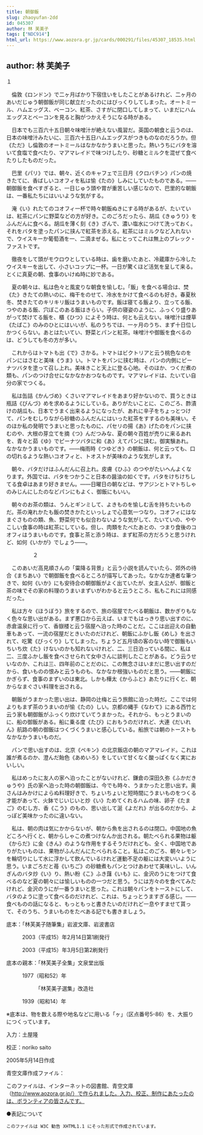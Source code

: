 ```yaml
---
title: 朝御飯
slug: zhaoyufan-2dd
id: 045307
author: 林 芙美子
tags: ["NDC914"]
html_url: https://www.aozora.gr.jp/cards/000291/files/45307_18535.html
---
```


## author: 林 芙美子

１



　倫敦《ロンドン》で二ヶ月ばかり下宿住いをしたことがあるけれど、二ヶ月のあいだじゅう朝御飯が同じ献立だったのにはびっくりしてしまった。オートミール、ハムエッグス、ベーコン、紅茶、さすがに閉口してしまって、いまだにハムエッグスとベーコンを見ると胸がつかえそうになる時がある。

　日本でも三百六十五日朝々味噌汁が絶えない風習だ。英国の朝食と云うのは、日本の味噌汁みたいに、三百六十五日ハムエッグスがつきものなのだろうか。但《ただ》し倫敦のオートミールはなかなかうまいと思った。熱いうちにバタを溶いて食塩で食べたり、マアマレイドで味つけしたり、砂糖とミルクを混ぜて食べたりしたものだった。

　巴里《パリ》では、朝々、近くのキャフェで三日月《クロバチン》パンの焼きたてに、香ばしいコオフィを私は愉《たの》しみにしていたものである。――朝御飯を食べすぎると、一日じゅう頭や胃が重苦しい感じなので、巴里的な朝飯は、一番私たちにはいいような気がする。

　淹《い》れたてのコオフィ一杯で時々朝飯ぬきにする時があるが、たいていは、紅茶にパンに野菜などの方が好き。このごろだったら、胡瓜《きゅうり》をふんだんに食べる。胡瓜を薄く刻《き》ざんで、濃い塩水につけて洗っておく。それをバタを塗ったパンに挟んで紅茶を添える。紅茶にはミルクなど入れないで、ウイスキーか葡萄酒を一、二滴まぜる。私にとってこれは無上のブレック・ファストです。

　徹夜をして頭がモウロウとしている時は、歯を磨いたあと、冷蔵庫から冷したウイスキーを出して、小さいコップに一杯。一日が驚くほど活気を呈して来る。とくに真夏の朝、食事のいけぬ時に妙である。

　夏の朝々は、私は色々と風変りな朝食を愉しむ。「飯」を食べる場合は、焚《た》きたての熱いのに、梅干をのせて、冷水をかけて食べるのも好き。春夏秋冬、焚きたてのキリキリ飯はうまいものです。飯は寝てる飯より、立ってる飯、つやのある飯、穴ぼこのある飯はきらい。子供の寝姿のように、ふっくり盛りあがって焚けてる飯を、櫃《ひつ》によそう時は、何とも云えない。味噌汁は煙草《たばこ》のみのひとにはいいが、私のうちでは、一ヶ月のうち、まず十日位しかつくらない。あとはたいてい、野菜とパンと紅茶。味噌汁や御飯を食べるのは、どうしても冬の方が多い。

　これからはトマトも出《で》さかる。トマトはビクトリアと云う桃色なのをパンにはさむと美味《うま》い。トマトをパンに挟む時は、パンの内側にピーナツバタを塗って召し上れ。美味きこと天上に登る心地。そのほか、つくだ煮の類も、パンのつけ合せになかなかおつなものです。マアマレイドは、たいてい自分の家でつくる。

　私は缶詰《かんづめ》くさいマアマレイドをあまり好かないので、買うときは瓶詰《びんづ》めを求めるようにしている。ありがたいことに、このごろ、酢漬けの胡瓜も、日本でうまく出来るようになったが、あれに辛子をちょっとつけて、パンをむしりながら砂糖のふんだんにはいった紅茶をすするのも美味い。そのほか私の発明でうまいと思ったものに、パセリの揚《あ》げたのをパンに挟むのや、大根の芽立てを摘《つ》んだつみな、夏の朝々百姓が売りに来るあれを、青々と茹《ゆ》でピーナツバタに和《あ》えてパンに挟む。御実験あれ。なかなかうまいものです。――梅雨時《つゆどき》の朝飯は、何と云っても、口の切れるような熱いコオフィと、トオストが美味のような気がします。

　朝々、バタだけはふんだんに召上れ。皮膚《ひふ》のつやがたいへんよくなります。外国では、バタをつかうこと日本の醤油の如くです。バタをけちけちしてる食卓はあまり好きません。――日曜日の朝などは、サアジンとトマトちしゃのみじんにしたのなどパンにもよく、御飯にもいい。

　朝々のお茶の類は、うんとギンミして、よきものを愉しむ舌を持ちたいものだ。茶の淹れかたも飯の焚きかたといっしょで心意気一つなり。コオフィにはなまぐさものの類、魚、野菜何でも似合わないような気がして、たいていの、ややこしい食事の時は紅茶にしている。但し、肉類をたべたあとの、つまり食後のコオフィはうまいものです。食事と茶と添う時は、まず紅茶の方だろうと思うけれど、如何《いかが》でしょう――。



　　　　　２



　このあいだ高見順さんの「霙降る背景」と云う小説を読んでいたら、郊外の待合《まちあい》で朝御飯を食べるところが描写してあった。なかなか達者な筆つきで、如何《いか》にも安待合の朝御飯がよく出ていたが、女主人公が、御飯と茶の味でその家の料理のうまいまずいがわかると云うところ、私もこれには同感だった。

　私は方々《ほうぼう》旅をするので、旅の宿屋でたべる朝飯は、数かぎりもなく色々な思い出がある。まず悪口から云えば、いまでもはっきり思い出すのに、赤倉温泉に行って、香嶽楼と云う宿屋へ泊った時のことだ。ここは出迎えの自動車もあって、一流の宿屋だときいたのだけれど、朝飯にふかし飯《めし》を出されて、吃驚《びっくり》してしまった。ちょうど五月頃の客のない時で御飯もいちいち炊《た》けないのかも知れないけれど、二、三日泊っている間に、私は二、三度ふかし飯を食べさせられて女中さんに談判したことがある。どう云うせいなのか、これは三、四年前のことだのに、この無念さはいまだに思い出すのだから、食いものの恨みと云うものも、なかなか根強いものだと思う。――朝飯にかぎらず、食事のまずいのは東北。しかも樺太《からふと》あたりに行くと、朝からなまぐさい料理を出される。

　朝飯がうまかった思い出は、静岡の辻梅と云う旅館に泊った時だ。ここでは何よりもまず茶のうまいのが愉《たの》しい。京都の縄手《なわて》にある西竹と云う家も朝御飯がふっくり炊けていてうまかった。それから、もっとうまいのに、船の御飯がある。船に乗る度《たび》におもうのだけれど、大連《だいれん》航路の朝の御飯はつくづくうまいと感心している。船旅では朝のトーストもなかなかうまいものだ。

　パンで思い出すのは、北京《ペキン》の北京飯店の朝のマアマレイド。これは誰が煮るのか、澄んだ飴色《あめいろ》をしていて甘くなく酸っぱくなく実においしい。

　私はめったに友人の家へ泊ったことがないけれど、鎌倉の深田久弥《ふかだきゅうや》氏の家へ泊った時の朝御飯は、今でも時々、うまかったと思い出す。奥さんはみかけによらぬ料理好きで、ちょいちょいと短時間にうまいものをつくる才能があって、火鉢でじいじいと炒《い》ためてくれるハムの味、卵子《たまご》のむし方、香《こう》のもの、思い出して涎《よだれ》が出るのだから、よっぽど美味かったのに違いない。

　私は、朝の肉は気にかからないが、朝から魚を出されるのは閉口。中国地の魚どころへ行くと、朝からしゃこの煮つけなんか出される。朝たべられる果物は躯《からだ》に金《きん》のような作用をするそうだけれども、全く、中国地でありがたいものは、果物がふんだんにたべられること。私はこのごろ、朝々レモンを輪切りにして水に浮かして飲んでいるけれど運動不足の躯には大変いいように思う。いまごろだと苺《いちご》の砂糖煮もパンとつけあわせて美味いし、いんぎんのバタ炒《い》り、熱い粉《こ》ふき藷《いも》に、金沢のうにをつけて食べるのなど夏の朝々には愉しいものの一つだと思う。うには方々のを食べてみたけれど、金沢のうにが一番うまいと思った。これは朝々パンをトーストにして、バタのように塗って食べるのだけれど、これは、ちょっとうますぎる感じ。――食べものの話になると、もっともっと書きたいのだけれど一息やすませて貰って、そのうち、うまいものをたべある記でも書きましょう。













底本：「林芙美子随筆集」岩波文庫、岩波書店


　　　2003（平成15）年2月14日第1刷発行

　　　2003（平成15）年3月5日第2刷発行

底本の親本：「林芙美子全集」文泉堂出版

　　　1977（昭和52）年

　　　　　　「林芙美子選集」改造社

　　　1939（昭和14）年

※底本は、物を数える際や地名などに用いる「ヶ」（区点番号5-86）を、大振りにつくっています。

入力：土屋隆

校正：noriko saito

2005年5月14日作成

青空文庫作成ファイル：

このファイルは、インターネットの図書館、青空文庫（http://www.aozora.gr.jp/）で作られました。入力、校正、制作にあたったのは、ボランティアの皆さんです。











●表記について


	このファイルは W3C 勧告 XHTML1.1 にそった形式で作成されています。